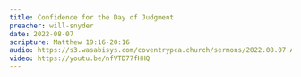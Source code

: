 ```yaml
---
title: Confidence for the Day of Judgment
preacher: will-snyder
date: 2022-08-07
scripture: Matthew 19:16-20:16
audio: https://s3.wasabisys.com/coventrypca.church/sermons/2022.08.07.A Confidence for the Day of Judgment - Will Snyder.mp3
video: https://youtu.be/nfVTD77fHHQ
---
```

